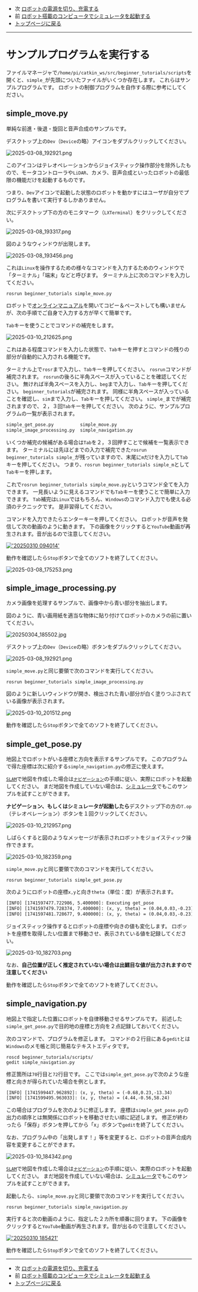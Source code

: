 - 次 [ロボットの電源を切り、充電する](./power_off.md)
- 前 [ロボット搭載のコンピュータでシミュレータを起動する](./simulation.md)
- [トップページに戻る](../README.md)

---

# サンプルプログラムを実行する

ファイルマネージャで`/home/pi/catkin_ws/src/beginner_tutorials/scripts`を開くと、`simple_`が先頭についたファイルがいくつか存在します。
これらはサンプルプログラムです。
ロボットの制御プログラムを自作する際に参考にしてください。

## simple_move.py

単純な前進・後退・旋回と音声合成のサンプルです。

デスクトップ上の`Dev`（`Device`の略）アイコンをダブルクリックしてください。

![2025-03-08_192921.png](../images/2025-03-08_192921.png)

このアイコンはテレオペレーションからジョイスティック操作部分を除外したもので、モータコントローラや`LiDAR`、カメラ、音声合成といったロボットの最低限の機能だけを起動するものです。

つまり、`Dev`アイコンで起動した状態のロボットを動かすにはユーザが自分でプログラムを書いて実行するしかありません。

次にデスクトップ下の方のモニタマーク（`LXTerminal`）をクリックしてください。

![2025-03-08_193317.png](../images/2025-03-08_193317.png)

図のようなウィンドウが出現します。

![2025-03-08_193456.png](../images/2025-03-08_193456.png)

これは`Linux`を操作するための様々なコマンドを入力するためのウィンドウで「ターミナル」「端末」などと呼びます。
ターミナル上に次のコマンドを入力してください。

```shell
rosrun beginner_tutorials simple_move.py
```

ロボットで[オンラインマニュアル](./wifi.md)を開いてコピー＆ペーストしても構いませんが、次の手順でご自身で入力する方が早くて簡単です。

`Tab`キーを使うことでコマンドの補完をします。

![2025-03-10_212625.png](../images/2025-03-10_212625.png)

これはある程度コマンドを入力した状態で、`Tab`キーを押すとコマンドの残りの部分が自動的に入力される機能です。

ターミナル上で`rosr`まで入力し、`Tab`キーを押してください。
`rosrun`コマンドが補完されます。
`rosrun`の後ろに半角スペースが入っていることを確認してください。
無ければ半角スペースを入力し、`beg`まで入力し、`Tab`キーを押してください。
`beginner_tutorials`が補完されます。
同様に半角スペースが入っていることを確認し、`sim`まで入力し、`Tab`キーを押してください。
`simple_`までが補完されますので、２，３回`Tab`キーを押してください。
次のように、サンプルプログラムの一覧が表示されます。

```txt
simple_get_pose.py          simple_move.py
simple_image_processing.py  simple_navigation.py
```

いくつか補完の候補がある場合は`Tab`を２，３回押すことで候補を一覧表示できます。
ターミナルには先ほどまでの入力で補完できた`rosrun beginner_tutorials simple_`が残っていますので、末尾に`m`だけを入力して`Tab`キーを押してください。
つまり、`rosrun beginner_tutorials simple_m`として`Tab`キーを押します。

これで`rosrun beginner_tutorials simple_move.py`というコマンド全てを入力できます。
一見長いように見えるコマンドでも`Tab`キーを使うことで簡単に入力できます。
`Tab`補完は`Linux`ではもちろん、`Windows`のコマンド入力でも使える必須のテクニックです。
是非習得してください。

コマンドを入力できたらエンターキーを押してください。
ロボットが音声を発信して次の動画のように動きます。
下の画像をクリックすると`YouTube`動画が再生されます。音が出るので注意してください。

[!['20250310 094014'](http://img.youtube.com/vi/vmrdj2cns4Q/hqdefault.jpg)](https://youtu.be/vmrdj2cns4Q)

動作を確認したら`Stop`ボタンで全てのソフトを終了してください。

![2025-03-08_175253.png](../images/2025-03-08_175253.png)

## simple_image_processing.py

カメラ画像を処理するサンプルで、画像中から青い部分を抽出します。

図のように、青い画用紙を適当な物体に貼り付けてロボットのカメラの前に置いてください。

![20250304_185502.jpg](../images/20250304_185502.jpg)

デスクトップ上の`Dev`（`Device`の略）ボタンをダブルクリックしてください。

![2025-03-08_192921.png](../images/2025-03-08_192921.png)

`simple_move.py`と同じ要領で次のコマンドを実行してください。

```shell
rosrun beginner_tutorials simple_image_processing.py
```

図のように新しいウィンドウが開き、検出された青い部分が白く塗りつぶされている画像が表示されます。

![2025-03-10_201512.png](../images/2025-03-10_201512.png)

動作を確認したら`Stop`ボタンで全てのソフトを終了してください。

## simple_get_pose.py

地図上でロボットがいる座標と方向を表示するサンプルです。
このプログラムで得た座標は次に紹介する`simple_navigation.py`の修正に使えます。

[`SLAM`](./slam.md)で地図を作成した場合は[`ナビゲーション`](./navigation.md)の手順に従い、実際にロボットを起動してください。
まだ地図を作成していない場合は、[シミュレータ](./simulation.md)でもこのサンプルを試すことができます。

**ナビゲーション、もしくはシミュレータが起動したら**デスクトップ下の方の`T.op`（テレオペレーション）ボタンを１回クリックしてください。

![2025-03-10_212957.png](../images/2025-03-10_212957.png)

しばらくすると図のようなメッセージが表示されロボットをジョイスティック操作できます。

![2025-03-10_182359.png](../images/2025-03-10_182359.png)

`simple_move.py`と同じ要領で次のコマンドを実行してください。

```shell
rosrun beginner_tutorials simple_get_pose.py 
```

次のようにロボットの座標`x,y`と向き`theta`（単位：度）が表示されます。

```txt
[INFO] [1741597477.722986, 5.400000]: Executing get_pose
[INFO] [1741597479.728374, 7.400000]: (x, y, theta) = (0.04,0.03,-0.23)
[INFO] [1741597481.728677, 9.400000]: (x, y, theta) = (0.04,0.03,-0.23)
```

ジョイスティック操作するとロボットの座標や向きの値も変化します。
ロボットを座標を取得したい位置まで移動させ、表示されている値を記録してください。

![2025-03-10_182703.png](../images/2025-03-10_182703.png)

なお、**自己位置が正しく推定されていない場合は出鱈目な値が出力されますので注意してください**

動作を確認したら`Stop`ボタンで全てのソフトを終了してください。

## simple_navigation.py

地図上で指定した位置にロボットを自律移動させるサンプルです。
前述した`simple_get_pose.py`で目的地の座標と方向を２点記録しておいてください。

次のコマンドで、プログラムを修正します。
コマンドの２行目にある`gedit`とは`Windows`のメモ帳と同じ簡易なテキストエディタです。

```shell
roscd beginner_tutorials/scripts/
gedit simple_navigation.py 
```

修正箇所は`70`行目と`72`行目です。
ここでは`simple_get_pose.py`で次のような座標と向きが得られていた場合を例とします。

```txt
[INFO] [1741599447.962892]: (x, y, theta) = (-0.68,0.23,-13.34)
[INFO] [1741599495.963033]: (x, y, theta) = (4.44,-0.56,58.24)
```

この場合はプログラムを次のように修正します。
座標は`simple_get_pose.py`の出力の順序とは無関係にロボットを移動させたい順に記述します。
修正が終わったら「保存」ボタンを押してから「x」ボタンで`gedit`を終了してください。

なお、プログラム中の「出発します！」等を変更すると、ロボットの音声合成内容を変更することができます。

![2025-03-10_184342.png](../images/2025-03-10_184342.png)

[`SLAM`](./slam.md)で地図を作成した場合は[`ナビゲーション`](./navigation.md)の手順に従い、実際のロボットを起動してください。
まだ地図を作成していない場合は、[シミュレータ](./simulation.md)でもこのサンプルを試すことができます。

起動したら、`simple_move.py`と同じ要領で次のコマンドを実行してください。

```shell
rosrun beginner_tutorials simple_navigation.py 
```

実行すると次の動画のように、指定した２カ所を順番に回ります。
下の画像をクリックすると`YouTube`動画が再生されます。音が出るので注意してください。

[!['20250310 185421'](http://img.youtube.com/vi/_UFydCsKZyM/hqdefault.jpg)](https://youtu.be/_UFydCsKZyM)

動作を確認したら`Stop`ボタンで全てのソフトを終了してください。

---

- 次 [ロボットの電源を切り、充電する](./power_off.md)
- 前 [ロボット搭載のコンピュータでシミュレータを起動する](./simulation.md)
- [トップページに戻る](../README.md)
